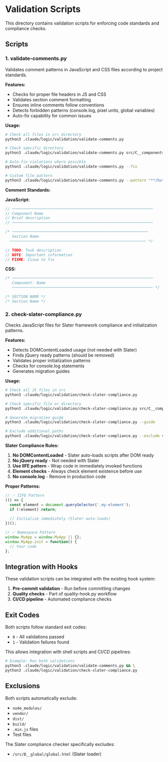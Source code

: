 # Validation Scripts

This directory contains validation scripts for enforcing code standards and compliance checks.

## Scripts

### 1. validate-comments.py

Validates comment patterns in JavaScript and CSS files according to project standards.

**Features:**
- Checks for proper file headers in JS and CSS
- Validates section comment formatting
- Ensures inline comments follow conventions
- Detects forbidden patterns (console.log, pixel units, global variables)
- Auto-fix capability for common issues

**Usage:**
```bash
# Check all files in src directory
python3 .claude/logic/validation/validate-comments.py

# Check specific directory
python3 .claude/logic/validation/validate-comments.py src/C__components

# Auto-fix violations where possible
python3 .claude/logic/validation/validate-comments.py --fix

# Custom file pattern
python3 .claude/logic/validation/validate-comments.py --pattern "**/button/*.js"
```

**Comment Standards:**

**JavaScript:**
```javascript
// ───────────────────────────────────────────────────────────────
// Component Name
// Brief description
// ───────────────────────────────────────────────────────────────

/* ─────────────────────────────────────────────────────────────
   Section Name
  ───────────────────────────────────────────────────────────── */

// TODO: Task description
// NOTE: Important information
// FIXME: Issue to fix
```

**CSS:**
```css
/* ───────────────────────────────────────────────────────────────
   Component: Name
   ─────────────────────────────────────────────────────────────── */

/* SECTION NAME */
/* Section Name */
```

### 2. check-slater-compliance.py

Checks JavaScript files for Slater framework compliance and initialization patterns.

**Features:**
- Detects DOMContentLoaded usage (not needed with Slater)
- Finds jQuery ready patterns (should be removed)
- Validates proper initialization patterns
- Checks for console.log statements
- Generates migration guides

**Usage:**
```bash
# Check all JS files in src
python3 .claude/logic/validation/check-slater-compliance.py

# Check specific file or directory
python3 .claude/logic/validation/check-slater-compliance.py src/C__components/navigation/

# Generate migration guide
python3 .claude/logic/validation/check-slater-compliance.py --guide

# Exclude additional paths
python3 .claude/logic/validation/check-slater-compliance.py --exclude vendor libs
```

**Slater Compliance Rules:**
1. **No DOMContentLoaded** - Slater auto-loads scripts after DOM ready
2. **No jQuery ready** - Not needed with Slater
3. **Use IIFE pattern** - Wrap code in immediately invoked functions
4. **Element checks** - Always check element existence before use
5. **No console.log** - Remove in production code

**Proper Patterns:**
```javascript
// ✅ IIFE Pattern
(() => {
  const element = document.querySelector('.my-element');
  if (!element) return;
  
  // Initialize immediately (Slater auto-loads)
})();

// ✅ Namespace Pattern
window.MyApp = window.MyApp || {};
window.MyApp.init = function() {
  // Your code
};
```

## Integration with Hooks

These validation scripts can be integrated with the existing hook system:

1. **Pre-commit validation** - Run before committing changes
2. **Quality checks** - Part of quality-hook.py workflow
3. **CI/CD pipeline** - Automated compliance checks

## Exit Codes

Both scripts follow standard exit codes:
- `0` - All validations passed
- `1` - Validation failures found

This allows integration with shell scripts and CI/CD pipelines:

```bash
# Example: Run both validations
python3 .claude/logic/validation/validate-comments.py && \
python3 .claude/logic/validation/check-slater-compliance.py
```

## Exclusions

Both scripts automatically exclude:
- `node_modules/`
- `vendor/`
- `dist/`
- `build/`
- `.min.js` files
- Test files

The Slater compliance checker specifically excludes:
- `/src/B__global/global.html` (Slater loader)